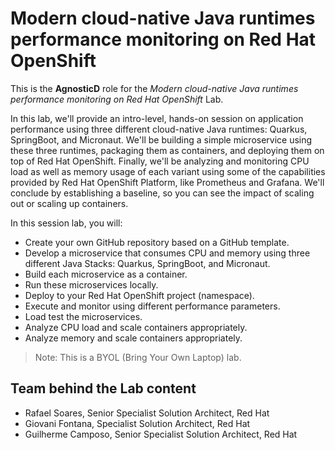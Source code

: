 # Modern cloud-native Java runtimes performance monitoring on Red Hat OpenShift

This is the **AgnosticD** role for the *Modern cloud-native Java runtimes performance monitoring on Red Hat OpenShift* Lab.

In this lab, we'll provide an intro-level, hands-on session on application performance using three different cloud-native Java runtimes: Quarkus, SpringBoot, and Micronaut. We'll be building a simple microservice using these three runtimes, packaging them as containers, and deploying them on top of Red Hat OpenShift. Finally, we'll be analyzing and monitoring CPU load as well as memory usage of each variant using some of the capabilities provided by Red Hat OpenShift Platform, like Prometheus and Grafana. We'll conclude by establishing a baseline, so you can see the impact of scaling out or scaling up containers.

In this session lab, you will:

 * Create your own GitHub repository based on a GitHub template.
 * Develop a microservice that consumes CPU and memory using three different Java Stacks: Quarkus, SpringBoot, and Micronaut.
 * Build each microservice as a container.
 * Run these microservices locally.
 * Deploy to your Red Hat OpenShift project (namespace).
 * Execute and monitor using different performance parameters.
 * Load test the microservices.
 * Analyze CPU load and scale containers appropriately.
 * Analyze memory and scale containers appropriately.

> Note: This is a BYOL (Bring Your Own Laptop) lab.

 ## Team behind the Lab content
 * Rafael Soares, Senior Specialist Solution Architect, Red Hat
 * Giovani Fontana, Specialist Solution Architect, Red Hat
 * Guilherme Camposo, Senior Specialist Solution Architect, Red Hat
